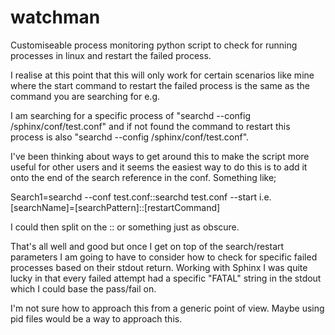 watchman
========

Customiseable process monitoring python script to check for running processes in linux and restart the failed 
process.

I realise at this point that this will only work for certain scenarios like mine where the start command to
restart the failed process is the same as the command you are searching for e.g.

I am searching for a specific process of "searchd --config /sphinx/conf/test.conf" and if not found the command to
restart this process is also "searchd --config /sphinx/conf/test.conf".

I've been thinking about ways to get around this to make the script more useful for other users and it seems the
easiest way to do this is to add it onto the end of the search reference in the conf. Something like;

Search1=searchd --conf test.conf::searchd test.conf --start i.e. [searchName]=[searchPattern]::[restartCommand]

I could then split on the :: or something just as obscure.

That's all well and good but once I get on top of the search/restart parameters I am going to have to consider how
to check for specific failed processes based on their stdout return.  Working with Sphinx I was quite lucky in that
every failed attempt had a specific "FATAL" string in the stdout which I could base the pass/fail on.

I'm not sure how to approach this from a generic point of view.  Maybe using pid files would be a way to approach
this.
